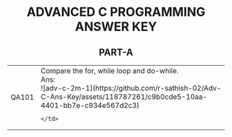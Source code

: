 <div align='center'>

  # ADVANCED C PROGRAMMING ANSWER KEY
  </div>

<div align='center'>
  
  ## PART-A
  </div>
<table>
  <tr>
    <td>
      QA101
    </td>
    <td>
      Compare the for, while loop and do-while.<br>Ans:<br>
![adv-c-2m-1](https://github.com/r-sathish-02/Adv-C-Ans-Key/assets/118787261/c9b0cde5-10aa-4401-bb7e-c934e567d2c3)

    </td>
  </tr>
</table>
 
